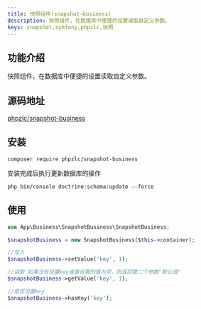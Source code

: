 ```yaml
---
title: 快照组件(snapshot-business)
description: 快照组件，在数据库中便捷的设置读取自定义参数。
keys: snapshot,symfony,phpzlc,快照
---
```

## 功能介绍

快照组件，在数据库中便捷的设置读取自定义参数。

## 源码地址

[phpzlc/snapshot-business](https://github.com/phpzlc/snapshot-business) 

## 安装

```shell
composer require phpzlc/snapshot-business
```

安装完成后执行更新数据库的操作

```shell 
php bin/console doctrine:schema:update --force
```

## 使用

```php
use App\Business\SnapshotBusiness\SnapshotBusiness;

$snapshotBusiness = new SnapshotBusiness($this->container);

//写入
$snapshotBusiness->setValue('key', 1);

//读取 如果没有设置key或者设置的值为空，则返回第二个参数"默认值"
$snapshotBusiness->getValue('key', 1);

//是否设置key
$snapshotBusiness->hasKey('key');
```
